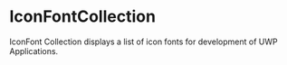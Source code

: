 # IconFontCollection
IconFont Collection displays a list of icon fonts for development of UWP Applications.
